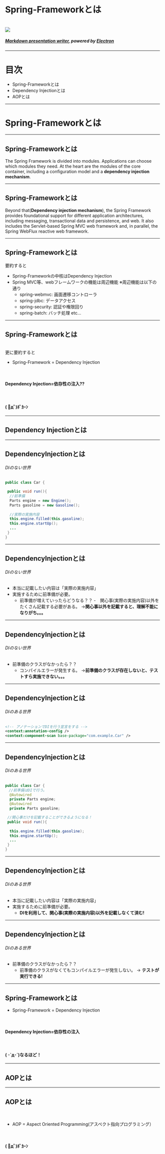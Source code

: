 <!-- $theme: gaia -->
<!-- page_number: true -->

Spring-Frameworkとは
===

# ![](https://d1fto35gcfffzn.cloudfront.net/images/oss/spring.svg)

##### [Markdown presentation writer](https://yhatt.github.io/marp/), powered by [Electron](http://electron.atom.io/)

---

# 目次

- Spring-Frameworkとは
- Dependency Injectionとは
- AOPとは

---

# Spring-Frameworkとは

---

## Spring-Frameworkとは

The Spring Framework is divided into modules. Applications can choose which modules they need. At the heart are the modules of the core container, including a configuration model and a **dependency injection mechanism**. 


---
## Spring-Frameworkとは

Beyond that(**Dependency injection mechanism**), the Spring Framework provides foundational support for different application architectures, including messaging, transactional data and persistence, and web. It also includes the Servlet-based Spring MVC web framework and, in parallel, the Spring WebFlux reactive web framework.

---
## Spring-Frameworkとは

要約すると
- Spring-Frameworkの中核はDependency Injection
- Spring MVC等、webフレームワークの機能は周辺機能
※周辺機能は以下の通り
  - spring-webmvc: 画面遷移コントローラ
  - spring-jdbc: データアクセス
  - spring-security: 認証や権限回り
  - spring-batch: バッチ処理
 etc...

---
## Spring-Frameworkとは
<br>
更に要約すると

- Spring-Framework = Dependency Injection

<br>

#### Dependency Injection=依存性の注入??
<br>

#### ( ﾟдﾟ)ﾎﾟｶｰﾝ

---
## Dependency Injectionとは

---
## DependencyInjectionとは

###### DIのない世界

```java
public class Car {

 public void run(){
  //前準備
  Parts engine = new Engine();
  Parts gasoline = new Gasoline();
  
  //実際の実施内容
  this.engine.filled(this.gasoline);
  this.engine.startUp();
  ...
 }
}
```

---
## DependencyInjectionとは

###### DIのない世界
- 本当に記載したい内容は「実際の実施内容」
- 実施するために前準備が必要。
	- 前準備が増えていったらどうなる？？
		-　関心事(実際の実施内容)以外をたくさん記載する必要がある。
		→**関心事以外を記載すると、理解不能になりがち。。。**
        

---
## DependencyInjectionとは

###### DIのない世界
- 前準備のクラスがなかったら？？
	- コンパイルエラーが発生する。
	→**前準備のクラスが存在しないと、テストすら実施できない。。。**

---
## DependencyInjectionとは

###### DIのある世界
```xml
<!-- アノテーションでDIを行う宣言をする -->
<context:annotation-config />
<context:component-scan base-package="com.example.Car" />

```


---
## DependencyInjectionとは

###### DIのある世界

```java
public class Car {
　//前準備はDIで行う。
  @Autowired
  private Parts engine;
  @Autowired  
  private Parts gasoline;

 //関心事だけを記載することができるようになる！
 public void run(){
  
  this.engine.filled(this.gasoline);
  this.engine.startUp();
  ...
 }
}
```
---
## DependencyInjectionとは

###### DIのある世界
- 本当に記載したい内容は「実際の実施内容」
- 実施するために前準備が必要。
	- **DIを利用して、関心事(実際の実施内容)以外を記載しなくて済む!**

---
## DependencyInjectionとは

###### DIのある世界
- 前準備のクラスがなかったら？？
	- 前準備のクラスがなくてもコンパイルエラーが発生しない。
	→ **テストが実行できる!**

---
## Spring-Frameworkとは

- Spring-Framework = Dependency Injection

<br>

#### Dependency Injection=依存性の注入
<br>

#### ( ･`д･´)なるほど！

---
## AOPとは

---
## AOPとは
<br>

- AOP = Aspect Oriented Programming(アスペクト指向プログラミング）

<br>

#### ( ﾟдﾟ)ﾎﾟｶｰﾝ